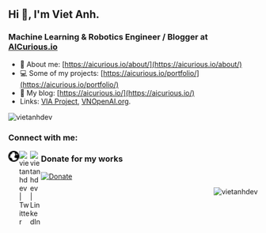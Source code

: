 ## Hi 👋, I'm Viet Anh.
### Machine Learning & Robotics Engineer / Blogger at [AICurious.io](https://aicurious.io/)

- 📄 About me: [https://aicurious.io/about/](https://aicurious.io/about/)
- 💻 Some of my projects: [https://aicurious.io/portfolio/](https://aicurious.io/portfolio/)
- 📝 My blog: [https://aicurious.io/](https://aicurious.io/)
- Links: [VIA Project](https://via.makerviet.org/), [VNOpenAI.org](https://vnopenai.org/).

<div><img align="center" src="https://github-readme-stats.vercel.app/api?username=vietanhdev&count_private=true&show_icons=true" alt="vietanhdev" /></p></div>

### Connect with me:

[<img align="left" alt="aicurious.io" width="22px" src="https://raw.githubusercontent.com/iconic/open-iconic/master/svg/globe.svg" />][website]
[<img align="left" alt="vietanhdev | Twitter" width="22px" src="https://cdn.jsdelivr.net/npm/simple-icons@v3/icons/twitter.svg" />][twitter]
[<img align="left" alt="vietanhdev | LinkedIn" width="22px" src="https://cdn.jsdelivr.net/npm/simple-icons@v3/icons/linkedin.svg" />][linkedin]

[website]: https://aicurious.io
[twitter]: https://twitter.com/vietanhdev
[linkedin]: https://linkedin.com/in/vietanhdev

### Donate for my works

[![Donate](https://www.paypalobjects.com/en_US/i/btn/btn_donateCC_LG.gif)](https://aicurious.io/donation/)

<p align="right"> <img src="https://komarev.com/ghpvc/?username=vietanhdev&label=Profile%20views&color=0e75b6&style=flat" alt="vietanhdev" /> </p>
